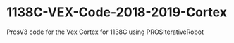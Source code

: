# 1138C-VEX-Code-2018-2019-Cortex
ProsV3 code for the Vex Cortex for 1138C using PROSIterativeRobot
